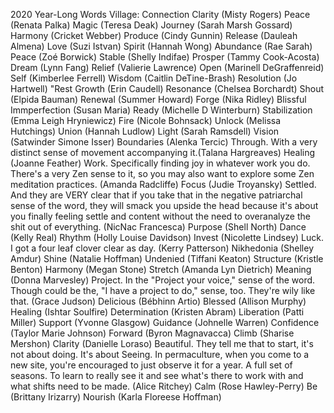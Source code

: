 2020 Year-Long Words
Village: Connection
Clarity (Misty Rogers)
Peace (Renata Palka)
Magic (Teresa Deak)
Journey (Sarah Marsh Gossard)
Harmony (Cricket Webber)
Produce (Cindy Gunnin)
Release (Dauleah Almena)
Love (Suzi Istvan)
Spirit (Hannah Wong)
Abundance (Rae Sarah)
Peace (Zoé Borwick)
Stable (Shelly Indifae)
Prosper (Tammy Cook-Acosta)
Dream (Lynn Fang)
Relief (Valierie Lawrence)
Open (Marinell DeGraffenreid)
Self (Kimberlee Ferrell)
Wisdom (Caitlin DeTine-Brash)
Resolution (Jo Hartwell)
"Rest Growth (Erin Caudell)
Resonance (Chelsea Borchardt)
Shout (Elpida Bauman)
Renewal (Summer Howard)
Forge (Nika Ridley)
Blissful Immperfection (Susan Maria)
Ready (Michelle D Winterburn)
Stabilization (Emma Leigh Hryniewicz)
Fire (Nicole Bohnsack)
Unlock (Melissa Hutchings)
Union (Hannah Ludlow)
Light (Sarah Ramsdell)
Vision (Satwinder Simone Isser)
Boundaries (Alenka Tercic)
Through. With a very distinct sense of movement accompanying it.(Talana Hargreaves)
Healing (Joanne Feather)
Work. Specifically finding joy in whatever work you do. There's a very Zen sense to it, so you may also want to explore some Zen meditation practices. (Amanda Radcliffe)
Focus (Judie Troyansky)
Settled. And they are VERY clear that if you take that in the negative patriarchal sense of the word, they will smack you upside the head because it's about you finally feeling settle and content without the need to overanalyze the shit out of everything. (NicNac Francesca)
Purpose (Shell North)
Dance (Kelly Real)
Rhythm (Holly Louise Davidson)
Invest (Nicolette Lindsey)
Luck. I got a four leaf clover clear as day. (Kerry Patterson)
Nikhedonia (Shelley Amdur)
Shine (Natalie Hoffman)
Undenied (Tiffani Keaton)
Structure (Kristle Benton)
Harmony (Megan Stone)
Stretch (Amanda Lyn Dietrich)
Meaning (Donna Marvesley)
Project. In the "Project your voice," sense of the word. Though could be the, "I have a project to do," sense, too. They're wily like that. (Grace Judson)
Delicious (Bébhinn Artio)
Blessed (Allison Murphy)
Healing (Ishtar Soulfire)
Determination (Kristen Abram)
Liberation (Patti Miller)
Support (Yvonne Glasgow)
Guidance (Johnelle Warren)
Confidence (Taylor Marie Johnson)
Forward (Byron Magnavacca)
Climb (Sharise Mershon)
Clarity (Danielle Loraso)
Beautiful. They tell me that to start, it's not about doing. It's about Seeing.
In permaculture, when you come to a new site, you're encouraged to just observe it for a year. A full set of seasons. To learn to really see it and see what's there to work with and what shifts need to be made. (Alice Ritchey)
Calm (Rose Hawley-Perry)
Be (Brittany Irizarry)
Nourish (Karla Floreese Hoffman)
